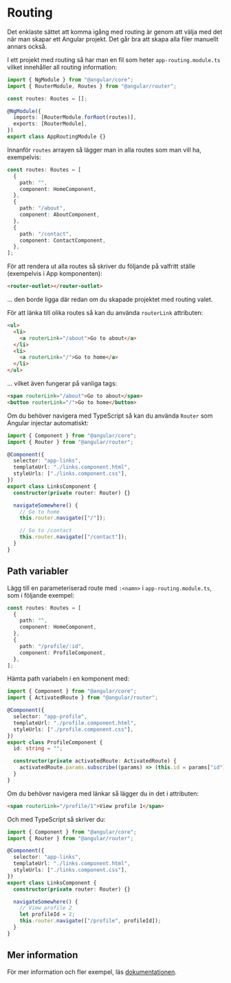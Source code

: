 # Routing

Det enklaste sättet att komma igång med routing är genom att välja med det när man skapar ett Angular projekt. Det går bra att skapa alla filer manuellt annars också.

I ett projekt med routing så har man en fil som heter `app-routing.module.ts` vilket innehåller all routing information:

```typescript
import { NgModule } from "@angular/core";
import { RouterModule, Routes } from "@angular/router";

const routes: Routes = [];

@NgModule({
  imports: [RouterModule.forRoot(routes)],
  exports: [RouterModule],
})
export class AppRoutingModule {}
```

Innanför `routes` arrayen så lägger man in alla routes som man vill ha, exempelvis:

```typescript
const routes: Routes = [
  {
    path: "",
    component: HomeComponent,
  },
  {
    path: "/about",
    component: AboutComponent,
  },
  {
    path: "/contact",
    component: ContactComponent,
  },
];
```

För att rendera ut alla routes så skriver du följande på valfritt ställe (exempelvis i App komponenten):

```html
<router-outlet></router-outlet>
```

... den borde ligga där redan om du skapade projektet med routing valet.

För att länka till olika routes så kan du använda `routerLink` attributen:

```html
<ul>
  <li>
    <a routerLink="/about">Go to about</a>
  </li>
  <li>
    <a routerLink="/">Go to home</a>
  </li>
</ul>
```

... vilket även fungerar på vanliga tags:

```html
<span routerLink="/about">Go to about</span>
<button routerLink="/">Go to home</button>
```

Om du behöver navigera med TypeScript så kan du använda `Router` som Angular injectar automatiskt:

```typescript
import { Component } from "@angular/core";
import { Router } from "@angular/router";

@Component({
  selector: "app-links",
  templateUrl: "./links.component.html",
  styleUrls: ["./links.component.css"],
})
export class LinksComponent {
  constructor(private router: Router) {}

  navigateSomewhere() {
    // Go to home
    this.router.navigate(["/"]);

    // Go to /contact
    this.router.navigate(["/contact"]);
  }
}
```

## Path variabler

Lägg till en parameteriserad route med `:<namn>` i `app-routing.module.ts`, som i följande exempel:

```typescript
const routes: Routes = [
  {
    path: "",
    component: HomeComponent,
  },
  {
    path: "/profile/:id",
    component: ProfileComponent,
  },
];
```

Hämta path variabeln i en komponent med:

```typescript
import { Component } from "@angular/core";
import { ActivatedRoute } from "@angular/router";

@Component({
  selector: "app-profile",
  templateUrl: "./profile.component.html",
  styleUrls: ["./profile.component.css"],
})
export class ProfileComponent {
  id: string = "";

  constructor(private activatedRoute: ActivatedRoute) {
    activatedRoute.params.subscribe((params) => (this.id = params["id"]));
  }
}
```

Om du behöver navigera med länkar så lägger du in det i attributen:

```html
<span routerLink="/profile/1">View profile 1</span>
```

Och med TypeScript så skriver du:

```typescript
import { Component } from "@angular/core";
import { Router } from "@angular/router";

@Component({
  selector: "app-links",
  templateUrl: "./links.component.html",
  styleUrls: ["./links.component.css"],
})
export class LinksComponent {
  constructor(private router: Router) {}

  navigateSomewhere() {
    // View profile 2
    let profileId = 2;
    this.router.navigate(["/profile", profileId]);
  }
}
```

## Mer information

För mer information och fler exempel, läs [dokumentationen](https://angular.io/guide/routing-overview).
